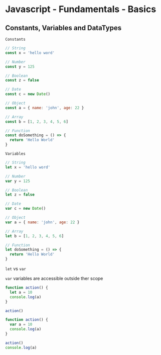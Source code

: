 # Javascript - Fundamentals - Basics

## Constants, Variables and DataTypes

`Constants`

```javascript
// String
const x = 'hello word'

// Number
const y = 125

// Boolean
const z = false

// Date
const c = new Date()

// Object
const a = { name: 'john', age: 22 }

// Array
const b = [1, 2, 3, 4, 5, 6]

// Function
const doSomething = () => {
  return 'Hello World'
}
```

`Variables`

```javascript
// String
let x = 'hello word'

// Number
var y = 125

// Boolean
let z = false

// Date
var c = new Date()

// Object
var a = { name: 'john', age: 22 }

// Array
let b = [1, 2, 3, 4, 5, 6]

// Function
let doSomething = () => {
  return 'Hello World'
}
```

`let` vs `var`

`var` variables are accessible outside ther scope

```javascript
function action() {
  let a = 10
  console.log(a)
}

action()
```

```javascript
function action() {
  var a = 10
  console.log(a)
}

action()
console.log(a)
```
